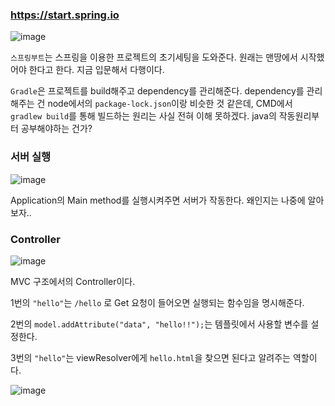 ### https://start.spring.io


![image](https://user-images.githubusercontent.com/81701494/148321773-0b7eb336-958b-4ab6-ad68-a378ba7c0b58.png)

`스프링부트`는 스프링을 이용한 프로젝트의 초기세팅을 도와준다. 원래는 맨땅에서 시작했어야 한다고 한다. 지금 입문해서 다행이다. 

`Gradle`은 프로젝트를 build해주고 dependency를 관리해준다. dependency를 관리해주는 건 node에서의 `package-lock.json`이랑 비슷한 것 같은데, CMD에서 `gradlew build`를 통해 빌드하는 원리는 사실 전혀 이해 못하겠다. java의 작동원리부터 공부해야하는 건가?

### 서버 실행

![image](https://user-images.githubusercontent.com/81701494/148323675-5524e085-8185-405d-9a4e-6939b97f52bc.png)

Application의 Main method를 실행시켜주면 서버가 작동한다. 왜인지는 나중에 알아보자..

### Controller

![image](https://user-images.githubusercontent.com/81701494/148325032-be1157ad-9e92-4b5b-8c25-4c27170dbe0e.png)

MVC 구조에서의 Controller이다.

1번의 `"hello"`는 `/hello` 로 Get 요청이 들어오면 실행되는 함수임을 명시해준다.

2번의 `model.addAttribute("data", "hello!!");`는 템플릿에서 사용할 변수를 설정한다.

3번의 `"hello"`는 viewResolver에게 `hello.html`을 찾으면 된다고 알려주는 역할이다.


![image](https://user-images.githubusercontent.com/81701494/148324871-bfcaaa0f-e683-4235-9c0c-bba088267758.png)
